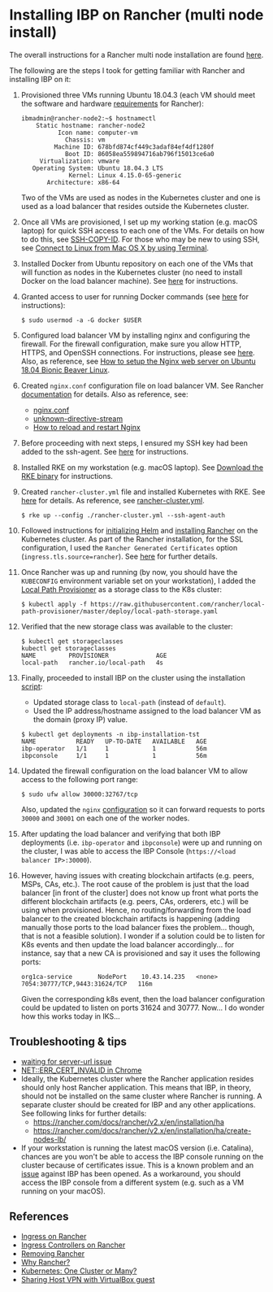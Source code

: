 # Installing IBP on Rancher (multi node install)

The overall instructions for a Rancher multi node installation are found [here](https://rancher.com/docs/rancher/v2.x/en/installation/ha/).

The following are the steps I took for getting familiar with Rancher and installing IBP on it:

1) Provisioned three VMs running Ubuntu 18.04.3 (each VM should meet the software and hardware [requirements](https://rancher.com/docs/rancher/v2.x/en/installation/requirements/) for Rancher):

    ```
   ibmadmin@rancher-node2:~$ hostnamectl
        Static hostname: rancher-node2
              Icon name: computer-vm
                Chassis: vm
             Machine ID: 678bfd874cf449c3adaf84ef4df1280f
                Boot ID: 86058ea559894716ab796f15013ce6a0
         Virtualization: vmware
       Operating System: Ubuntu 18.04.3 LTS
                 Kernel: Linux 4.15.0-65-generic
           Architecture: x86-64
    ```

    Two of the VMs are used as nodes in the Kubernetes cluster and one is used as a load balancer that resides outside the Kubernetes cluster.

2) Once all VMs are provisioned, I set up my working station (e.g. macOS laptop) for quick SSH access to each one of the VMs. For details on how to do this, see [SSH-COPY-ID](https://www.ssh.com/ssh/copy-id). For those who may be new to using SSH, see [Connect to Linux from Mac OS X by using Terminal](https://support.rackspace.com/how-to/connecting-to-linux-from-mac-os-x-by-using-terminal/).

3) Installed Docker from Ubuntu repository on each one of the VMs that will function as nodes in the Kubernetes cluster (no need to install Docker on the load balancer machine). See [here](https://linuxconfig.org/how-to-install-docker-on-ubuntu-18-04-bionic-beaver) for instructions.

4) Granted access to user for running Docker commands (see [here](https://techoverflow.net/2017/03/01/solving-docker-permission-denied-while-trying-to-connect-to-the-docker-daemon-socket/) for instructions):

    ```
    $ sudo usermod -a -G docker $USER
    ```
5) Configured load balancer VM by installing nginx and configuring the firewall. For the firewall configuration, make sure you allow HTTP, HTTPS, and OpenSSH connections. For instructions, please see [here](https://www.digitalocean.com/community/tutorials/how-to-install-nginx-on-ubuntu-18-04). Also, as reference, see [How to setup the Nginx web server on Ubuntu 18.04 Bionic Beaver Linux](https://linuxconfig.org/how-to-setup-the-nginx-web-server-on-ubuntu-18-04-bionic-beaver-linux).

6) Created `nginx.conf` configuration file on load balancer VM. See Rancher [documentation](https://rancher.com/docs/rancher/v2.x/en/installation/ha/create-nodes-lb/nginx/) for details. Also as reference, see:
    * [nginx.conf](nginx/nginx.conf)
    * [unknown-directive-stream](https://serverfault.com/questions/858067/unknown-directive-stream-in-etc-nginx-nginx-conf86)
    * [How to reload and restart Nginx](https://help.dreamhost.com/hc/en-us/articles/216454967-How-to-reload-and-restart-Nginx-Dedicated-servers-only-)

7) Before proceeding with next steps, I ensured my SSH key had been added to the ssh-agent. See [here](https://help.github.com/en/github/authenticating-to-github/generating-a-new-ssh-key-and-adding-it-to-the-ssh-agent) for instructions.

8) Installed RKE on my workstation (e.g. macOS laptop). See [Download the RKE binary](https://rancher.com/docs/rke/latest/en/installation/#download-the-rke-binary) for instructions.

9) Created `rancher-cluster.yml` file and installed Kubernetes with RKE. See [here](https://rancher.com/docs/rancher/v2.x/en/installation/ha/kubernetes-rke/) for details. As reference, see [rancher-cluster.yml](rke-artifacts/rancher-cluster.yml).

    ```
    $ rke up --config ./rancher-cluster.yml --ssh-agent-auth
    ```

10) Followed instructions for [initializing Helm](https://rancher.com/docs/rancher/v2.x/en/installation/ha/helm-init/) and [installing Rancher](https://rancher.com/docs/rancher/v2.x/en/installation/ha/helm-rancher/) on the Kubernetes cluster. As part of the Rancher installation, for the SSL configuration, I used the `Rancher Generated Certificates` option (`ingress.tls.source=rancher`). See [here](https://rancher.com/docs/rancher/v2.x/en/installation/ha/helm-rancher/#choose-your-ssl-configuration) for further details.

11) Once Rancher was up and running (by now, you should have the `KUBECONFIG` environment variable set on your workstation), I added the [Local Path Provisioner](https://github.com/rancher/local-path-provisioner) as a storage class to the K8s cluster:

    ```
    $ kubectl apply -f https://raw.githubusercontent.com/rancher/local-path-provisioner/master/deploy/local-path-storage.yaml
    ```

8) Verified that the new storage class was available to the cluster:

    ```
    $ kubectl get storageclasses
    kubectl get storageclasses
    NAME         PROVISIONER             AGE
    local-path   rancher.io/local-path   4s
    ```

9) Finally, proceeded to install IBP on the cluster using the installation [script](../ibp4k8s.sh):
    * Updated storage class to `local-path` (instead of `default`).
    * Used the IP address/hostname assigned to the load balancer VM as the domain (proxy IP) value.

    ```
    $ kubectl get deployments -n ibp-installation-tst
    NAME           READY   UP-TO-DATE   AVAILABLE   AGE
    ibp-operator   1/1     1            1           56m
    ibpconsole     1/1     1            1           56m
    ```

10) Updated the firewall configuration on the load balancer VM to allow access to the following port range:

    ```
    $ sudo ufw allow 30000:32767/tcp
    ```
    
    Also, updated the `nginx` [configuration](nginx/nginx.conf) so it can forward requests to ports `30000` and `30001` on each one of the worker nodes.

11) After updating the load balancer and verifying that both IBP deployments (i.e. `ibp-operator` and `ibpconsole`) were up and running on the cluster, I was able to access the IBP Console (`https://<load balancer IP>:30000`).

12) However, having issues with creating blockchain artifacts (e.g. peers, MSPs, CAs, etc.). The root cause of the problem is just that the load balancer [in front of the cluster] does not know up front what ports the different blockchain artifacts (e.g. peers, CAs, orderers, etc.) will be using when provisioned. Hence, no routing/forwarding from the load balancer to the created blockchain artifacts is happening (adding manually those ports to the load balancer fixes the problem... though, that is not a feasible solution). I wonder if a solution could be to listen for K8s events and then update the load balancer accordingly... for instance, say that a new CA is provisioned and say it uses the following ports:

    ```
    org1ca-service       NodePort    10.43.14.235   <none>        7054:30777/TCP,9443:31624/TCP   116m
    ```

    Given the corresponding k8s event, then the load balancer configuration could be updated to listen on ports 31624 and 30777. Now... I do wonder how this works today in IKS...

## Troubleshooting & tips
* [waiting for server-url issue](https://github.com/rancher/rancher/issues/16213)
* [NET::ERR_CERT_INVALID in Chrome](https://support.google.com/chrome/thread/9253301?hl=en)
* Ideally, the Kubernetes cluster where the Rancher application resides should only host Rancher application. This means that IBP, in theory, should not be installed on the same cluster where Rancher is running. A separate cluster should be created for IBP and any other applications. See following links for further details: 
    * https://rancher.com/docs/rancher/v2.x/en/installation/ha
    * https://rancher.com/docs/rancher/v2.x/en/installation/ha/create-nodes-lb/
* If your workstation is running the latest macOS version (i.e. Catalina), chances are you won't be able to access the IBP console running on the cluster because of certificates issue. This is a known problem and an [issue](https://github.ibm.com/IBM-Blockchain/blockchain-deployer/issues/2375) against IBP has been opened. As a workaround, you should access the IBP console from a different system (e.g. such as a VM running on your macOS).

## References
* [Ingress on Rancher](https://rancher.com/docs/rancher/v2.x/en/k8s-in-rancher/load-balancers-and-ingress/ingress/)
* [Ingress Controllers on Rancher](https://rancher.com/docs/rke/latest/en/config-options/add-ons/ingress-controllers/)
* [Removing Rancher](https://rancher.com/docs/rancher/v2.x/en/cluster-admin/cleaning-cluster-nodes/)
* [Why Rancher?](https://medium.com/faun/rancher-one-place-for-all-kubernetes-clusters-51586d72858a)
* [Kubernetes: One Cluster or Many?](https://content.pivotal.io/blog/kubernetes-one-cluster-or-many)
* [Sharing Host VPN with VirtualBox guest](https://gist.github.com/patrickdappollonio/a82632298ca1e4536a2da488d0542f08)
